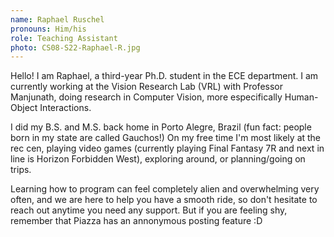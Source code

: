 ```yaml
---
name: Raphael Ruschel
pronouns: Him/his
role: Teaching Assistant
photo: CS08-S22-Raphael-R.jpg
---
```


Hello! I am Raphael, a third-year Ph.D. student in the ECE department. I am currently working at the Vision Research Lab (VRL) with Professor Manjunath, doing research in Computer Vision, more especifically Human-Object Interactions.

I did my B.S. and M.S. back home in Porto Alegre, Brazil (fun fact: people born in my state are called Gauchos!)
On my free time I'm most likely at the rec cen, playing video games (currently playing Final Fantasy 7R and next in line is Horizon Forbidden West), exploring around, or planning/going on trips.

Learning how to program can feel completely alien and overwhelming very often, and we are here to help you have a smooth ride, so don't hesitate to reach out anytime you need any support. But if you are feeling shy, remember that Piazza has an annonymous posting feature :D
